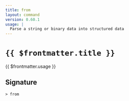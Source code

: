 ```yaml
---
title: from
layout: command
version: 0.60.1
usage: |
  Parse a string or binary data into structured data
---
```


# `{{ $frontmatter.title }}`

<div style='white-space: pre-wrap;'>{{ $frontmatter.usage }}</div>

## Signature

```> from ```
